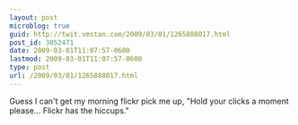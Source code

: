 ```yaml
---
layout: post
microblog: true
guid: http://twit.vmstan.com/2009/03/01/1265888017.html
post_id: 3052471
date: 2009-03-01T11:07:57-0600
lastmod: 2009-03-01T11:07:57-0600
type: post
url: /2009/03/01/1265888017.html
---
```

Guess I can't get my morning flickr pick me up, "Hold your clicks a moment please... Flickr has the hiccups."
